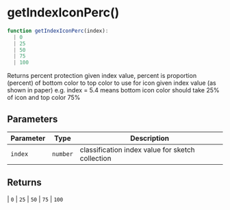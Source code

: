 # getIndexIconPerc()

```ts
function getIndexIconPerc(index): 
  | 0
  | 25
  | 50
  | 75
  | 100
```

Returns percent protection given index value,
percent is proportion (percent) of bottom color to top color to use for icon given index value (as shown in paper)
e.g. index = 5.4 means bottom icon color should take 25% of icon and top color 75%

## Parameters

| Parameter | Type | Description |
| ------ | ------ | ------ |
| `index` | `number` | classification index value for sketch collection |

## Returns

  \| `0`
  \| `25`
  \| `50`
  \| `75`
  \| `100`

